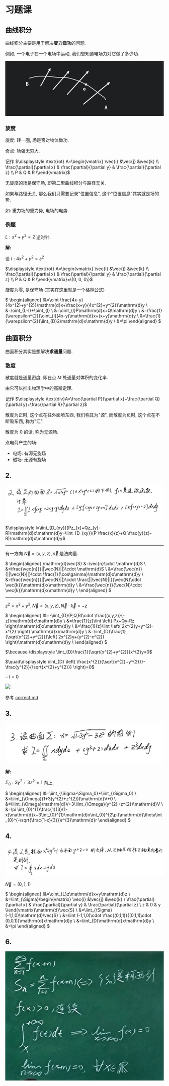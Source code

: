 # 习题课

## 曲线积分

曲线积分主要是用于解决**变力做功**的问题.

例如, 一个电子在一个电场中运动, 我们想知道电场力对它做了多少功.

![](images/2021-05-20-16-13-56.png)

### 旋度

旋度: 转一圈, 场是否对物体做功.

奇点: 场强无穷大.

记作 $\displaystyle \text{rot} A=\begin{vmatrix} \vec{i} &\vec{j} &\vec{k} \\ \frac{\partial}{\partial x} & \frac{\partial}{\partial y} & \frac{\partial}{\partial z} \\ P & Q & R \\\end{vmatrix}$

无旋度的场是保守场, 即第二型曲线积分与路径无关.

如果与路径无关, 那么我们只需要记录"位置信息", 这个"位置信息"其实就是场的势.

如: 重力场的重力势, 电场的电势.

### 例题

$L: x^{2}+y^{2}=2$ 逆时针.

**解:**

设 $l: 4x^{2}+y^{2}=\varepsilon^{2}$

$\displaystyle \text{rot} A=\begin{vmatrix} \vec{i} &\vec{j} &\vec{k} \\ \frac{\partial}{\partial x} & \frac{\partial}{\partial y} & \frac{\partial}{\partial z} \\ P & Q & R \\\end{vmatrix}=\{0, 0, 0\}$

旋度为零, 是保守场 (其实在这里就是一个格林公式)

$
\begin{aligned}
I&=\oint \frac{4x-y}{4x^{2}+y^{2}}\mathrm{d}x+\frac{x+y}{4x^{2}+y^{2}}\mathrm{d}y \\
&=\oint_{L-l}+\oint_{l} \\
&=\oint_{l}P\mathrm{d}x+Q\mathrm{d}y \\
&=\frac{1}{\varepsilon^{2}}\oint_{l}(4x-y)\mathrm{d}x+(x+y)\mathrm{d}y \\
&=\frac{1}{\varepsilon^{2}}\iint_{D}2\mathrm{d}x\mathrm{d}y \\
&=\pi 
\end{aligned}
$


## 曲面积分

曲面积分其实是想解决**求通量**问题.

### 散度

散度就是通量密度, 即在点 $M$ 处通量对体积的变化率.

由它可以推出物理学中的高斯定理.

记作 $\displaystyle \text{div}A=\frac{\partial P}{\partial x}+\frac{\partial Q}{\partial y}+\frac{\partial R}{\partial z}$

散度为正时, 这个点在往外面喷东西, 我们称其为"源", 而散度为负时, 这个点在不断吸东西, 称为"汇".

散度为 $0$ 的话, 称为无源场.

点电荷产生的场:

- 电场: 有源无旋场
- 磁场: 无源有旋场

## 2.

![](images/2021-05-20-17-26-10.png)

$\displaystyle I=\iint_{D_{xy}}(Pz_{x}+Qz_{y}-R)\mathrm{d}x\mathrm{d}y=\iint_{D_{xy}}(P \frac{x}{z}+Q \frac{y}{z}-R)\mathrm{d}x\mathrm{d}y$

---

有一方向 $\vec{N}=(x,y,z), \vec{n}$ 是法向量.

$
\begin{aligned}
\mathrm{d}\vec{S}
&=\vec{n}\cdot \mathrm{d}S \\
&=\frac{\vec{n}}{||\vec{N}||}\cdot \mathrm{d}S \\
&=\frac{\vec{n}}{||\vec{N}||}\cdot \frac{1}{\cos\gamma}\mathrm{d}x\mathrm{d}y \\
&=\frac{\vec{n}}{||\vec{N}||}\cdot \frac{||\vec{N}||}{\vec{N}\cdot \vec{k}}\mathrm{d}x\mathrm{d}y \\
&=\frac{\vec{n}}{\vec{N}\cdot \vec{k}}\mathrm{d}x\mathrm{d}y \\
\end{aligned}
$

---

$z^{2}=x^{2}+y^{2}, \vec{N}=(x,y,z), \vec{N}\cdot \vec{k}=-z$

$
\begin{aligned}
I&=-\iint_{D}(P,Q,R)\cdot \frac{(x,y,z)}{-z}\mathrm{d}x\mathrm{d}y \\
&=\frac{1}{z}\iint \left( Px+Qy-Rz \right)\mathrm{d}x\mathrm{d}y \\
&=\frac{1}{z}\iint \left( 2x^{2}y+y^{2}-x^{2} \right) \mathrm{d}x\mathrm{d}y \\
&=\iint_{D}\frac{1}{\sqrt{x^{2}+y^{2}}}\left( 2x^{2}y+(y^{2}-x^{2}) \right)\mathrm{d}x\mathrm{d}y \\
\end{aligned}
$

$\because \displaystyle \iint_{D}\frac{1}{\sqrt{x^{2}+y^{2}}}x^{2}y=0$

$\quad\displaystyle \iint_{D} \left( \frac{x^{2}}{\sqrt{x^{2}+y^{2}}}-\frac{y^{2}}{\sqrt{x^{2}+y^{2}}} \right)=0$

$\therefore I=0$

![](images/2021-05-20-17-40-31.png)

参考 [correct.md](../Exam/correct.md)

## 3.

![](images/2021-05-20-17-40-44.png)

**解:**

$\Sigma_0: 3y^{2}+3z^{2}=1$ 向上.

$
\begin{aligned}
I&=\iint_{\Sigma-\Sigma_0}+\iint_{\Sigma_0} \\
&=\iiint_{\Omega}(1+3(y^{2}+z^{2}))\mathrm{d}V+0 \\
&=\iiint_{\Omega}\mathrm{d}V+3\iiint_{\Omega}(y^{2}+z^{2})\mathrm{d}V \\
&=\pi \int_{0}^{1}\frac{1}{3}(1-x)\mathrm{d}x+3\int_{0}^{1}\mathrm{d}x\int_{0}^{2\pi}\mathrm{d}\theta\int_{0}^{-\sqrt{\frac{1-x}{3}}}r^{3}\mathrm{d}r
\end{aligned}
$


## 4.

![](images/2021-05-20-17-52-21.png)

$\displaystyle \vec{N}=(0,1,1)$

$
\begin{aligned}
I&=\oint_{L}z\mathrm{d}x+y\mathrm{d}z \\
&=\iint_{\Sigma}\begin{vmatrix} \vec{i} &\vec{j} &\vec{k} \\ \frac{\partial}{\partial x} & \frac{\partial}{\partial y} & \frac{\partial}{\partial z} \\ z & 0 & y \\\end{vmatrix}\mathrm{d}\vec{S} \\
&=\iint_{\Sigma}(-1,1,0)\mathrm{d}\vec{S} \\
&=\iint (-1,1,0)\cdot \frac{(0,1,1)}{(0,1,1)\cdot (0,0,1)}\mathrm{d}x\mathrm{d}y \\
&=\iint_{D}\mathrm{d}x\mathrm{d}y \\
&=\pi
\end{aligned}
$


## 6.

![](images/2021-05-20-17-59-30.png)

